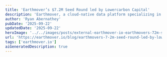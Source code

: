 ```yaml
---
title: 'Earthmover’s $7.2M Seed Round led by Lowercarbon Capital'
description: 'Earthmover, a cloud-native data platform specializing in tensor-based solutions for scientific and climate data, has secured a $7.2M seed round led by Lowercarbon Capital, with participation from Costanoa Ventures and Preston-Werner Ventures.'
author: 'Ryan Abernathey'
pubDate: '2025-09-22'
updatedDate: '2025-09-22'
heroImage: '../../images/posts/external-earthmover-io-earthmovers-72m-seed-round-led-by-lowercarbon-capital/banner_16_9-1-20250922-153322.png'
url: 'https://earthmover.io/blog/earthmovers-7-2m-seed-round-led-by-lowercarbon-capital?ref=pwv.com'
tags: ['earthmover.io']
aiGeneratedDescription: true
---
```

